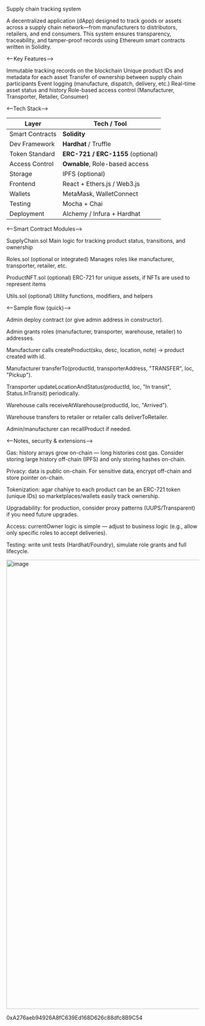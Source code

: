 Supply chain tracking system

A decentralized application (dApp) designed to track goods or assets across a supply chain network—from manufacturers to distributors, retailers, and end consumers. This system ensures transparency, traceability, and tamper-proof records using Ethereum smart contracts written in Solidity.

<--Key Features-->

Immutable tracking records on the blockchain
Unique product IDs and metadata for each asset
Transfer of ownership between supply chain participants
Event logging (manufacture, dispatch, delivery, etc.)
Real-time asset status and history
Role-based access control (Manufacturer, Transporter, Retailer, Consumer)

<--Tech Stack-->

| Layer           | Tech / Tool                       |
| --------------- | --------------------------------- |
| Smart Contracts | **Solidity**                      |
| Dev Framework   | **Hardhat** / Truffle             |
| Token Standard  | **ERC-721 / ERC-1155** (optional) |
| Access Control  | **Ownable**, Role-based access    |
| Storage         | IPFS (optional)                   |
| Frontend        | React + Ethers.js / Web3.js       |
| Wallets         | MetaMask, WalletConnect           |
| Testing         | Mocha + Chai                      |
| Deployment      | Alchemy / Infura + Hardhat        |


<--Smart Contract Modules-->

SupplyChain.sol
Main logic for tracking product status, transitions, and ownership

Roles.sol (optional or integrated)
Manages roles like manufacturer, transporter, retailer, etc.

ProductNFT.sol (optional)
ERC-721 for unique assets, if NFTs are used to represent items

Utils.sol (optional)
Utility functions, modifiers, and helpers

<--Sample flow (quick)-->

Admin deploy contract (or give admin address in constructor).

Admin grants roles (manufacturer, transporter, warehouse, retailer) to addresses.

Manufacturer calls createProduct(sku, desc, location, note) → product created with id.

Manufacturer transferTo(productId, transporterAddress, "TRANSFER", loc, "Pickup").

Transporter updateLocationAndStatus(productId, loc, "In transit", Status.InTransit) periodically.

Warehouse calls receiveAtWarehouse(productId, loc, "Arrived").

Warehouse transfers to retailer or retailer calls deliverToRetailer.

Admin/manufacturer can recallProduct if needed.


<--Notes, security & extensions-->

Gas: history arrays grow on-chain — long histories cost gas. Consider storing large history off-chain (IPFS) and only storing hashes on-chain.

Privacy: data is public on-chain. For sensitive data, encrypt off-chain and store pointer on-chain.

Tokenization: agar chahiye to each product can be an ERC-721 token (unique IDs) so marketplaces/wallets easily track ownership.

Upgradability: for production, consider proxy patterns (UUPS/Transparent) if you need future upgrades.

Access: currentOwner logic is simple — adjust to business logic (e.g., allow only specific roles to accept deliveries).

Testing: write unit tests (Hardhat/Foundry), simulate role grants and full lifecycle.


<img width="2559" height="1172" alt="image" src="https://github.com/user-attachments/assets/e58e04aa-c337-4d29-8e75-b90c0ca44456" />


0xA276aeb94926A8fC639Ed168D626c88dfc8B9C54
